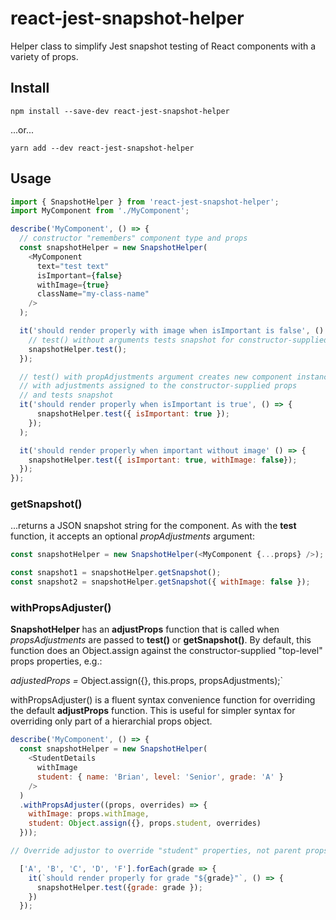 # react-jest-snapshot-helper

Helper class to simplify Jest snapshot testing of React components with a variety of props.

## Install

`npm install --save-dev react-jest-snapshot-helper`

...or...

`yarn add --dev react-jest-snapshot-helper`

## Usage

```javascript
import { SnapshotHelper } from 'react-jest-snapshot-helper';
import MyComponent from './MyComponent';

describe('MyComponent', () => {
  // constructor "remembers" component type and props
  const snapshotHelper = new SnapshotHelper(
    <MyComponent
      text="test text"
      isImportant={false}
      withImage={true}
      className="my-class-name"
    />
  );

  it('should render properly with image when isImportant is false', () => {
    // test() without arguments tests snapshot for constructor-supplied props
    snapshotHelper.test();
  });

  // test() with propAdjustments argument creates new component instance
  // with adjustments assigned to the constructor-supplied props
  // and tests snapshot
  it('should render properly when isImportant is true', () => {
      snapshotHelper.test({ isImportant: true });
    });
  );

  it('should render properly when important without image' () => {
    snapshotHelper.test({ isImportant: true, withImage: false});
  });
});
```

### getSnapshot()

...returns a JSON snapshot string for the component. As with the **test** function,
it accepts an optional _propAdjustments_ argument:

```javascript
const snapshotHelper = new SnapshotHelper(<MyComponent {...props} />);

const snapshot1 = snapshotHelper.getSnapshot();
const snapshot2 = snapshotHelper.getSnapshot({ withImage: false });
```

### withPropsAdjuster()

**SnapshotHelper** has an **adjustProps** function that is called when _propsAdjustments_ are passed to **test()** or **getSnapshot()**. By default, this function does an Object.assign against the constructor-supplied "top-level" props properties, e.g.:

_adjustedProps =_ Object.assign({}, this.props, propsAdjustments);`

withPropsAdjuster() is a fluent syntax convenience function for overriding the default **adjustProps** function. This is useful for simpler syntax for overriding only part of a hierarchial props object.

```javascript
describe('MyComponent', () => {
  const snapshotHelper = new SnapshotHelper(
    <StudentDetails
      withImage
      student: { name: 'Brian', level: 'Senior', grade: 'A' }
    />
  )
  .withPropsAdjuster((props, overrides) => {
    withImage: props.withImage,
    student: Object.assign({}, props.student, overrides)
  }));

// Override adjustor to override "student" properties, not parent props:

  ['A', 'B', 'C', 'D', 'F'].forEach(grade => {
    it(`should render properly for grade "${grade}"`, () => {
      snapshotHelper.test({grade: grade });
    })
  });
```
